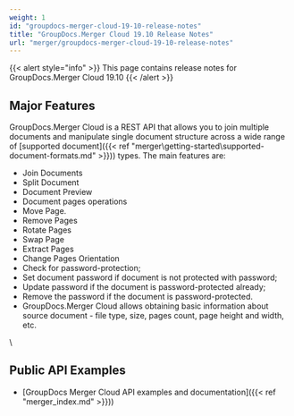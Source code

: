 ```yaml
---
weight: 1
id: "groupdocs-merger-cloud-19-10-release-notes"
title: "GroupDocs.Merger Cloud 19.10 Release Notes"
url: "merger/groupdocs-merger-cloud-19-10-release-notes"
---
```


{{< alert style="info" >}}
This page contains release notes for GroupDocs.Merger Cloud 19.10
{{< /alert >}}

## Major Features ##

GroupDocs.Merger Cloud is a REST API that allows you to join multiple documents and manipulate single document structure across a wide range of [supported document]({{< ref "merger\getting-started\supported-document-formats.md" >}})) types. The main features are:



* Join Documents
* Split Document
* Document Preview 
* Document pages operations
* Move Page. 
* Remove Pages
* Rotate Pages
* Swap Page
* Extract Pages
* Change Pages Orientation
* Check for password-protection;
* Set document password if document is not protected with password;
* Update password if the document is password-protected already;
* Remove the password if the document is password-protected.  
* GroupDocs.Merger Cloud allows obtaining basic information about source document - file type, size, pages count, page height and width, etc. 


\\

## Public API Examples ##

* [GroupDocs Merger Cloud API examples and documentation]({{< ref "merger\_index.md" >}}))